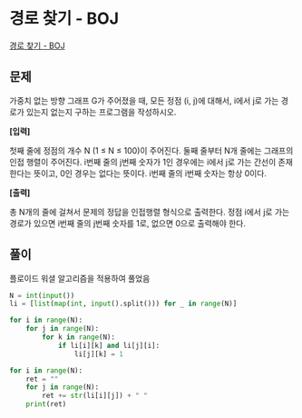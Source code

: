 # 경로 찾기 - BOJ

[경로 찾기 - BOJ](https://www.acmicpc.net/problem/11403)

## 문제

가중치 없는 방향 그래프 G가 주어졌을 때, 모든 정점 (i, j)에 대해서, i에서 j로 가는 경로가 있는지 없는지 구하는 프로그램을 작성하시오.

**[입력]**

첫째 줄에 정점의 개수 N (1 ≤ N ≤ 100)이 주어진다. 둘째 줄부터 N개 줄에는 그래프의 인접 행렬이 주어진다. i번째 줄의 j번째 숫자가 1인 경우에는 i에서 j로 가는 간선이 존재한다는 뜻이고, 0인 경우는 없다는 뜻이다. i번째 줄의 i번째 숫자는 항상 0이다.

**[출력]**

총 N개의 줄에 걸쳐서 문제의 정답을 인접행렬 형식으로 출력한다. 정점 i에서 j로 가는 경로가 있으면 i번째 줄의 j번째 숫자를 1로, 없으면 0으로 출력해야 한다.

## 풀이

플로이드 워셜 알고리즘을 적용하여 풀었음

```py
N = int(input())
li = [list(map(int, input().split())) for _ in range(N)]

for i in range(N):
    for j in range(N):
        for k in range(N):
            if li[i][k] and li[j][i]:
                li[j][k] = 1

for i in range(N):
    ret = ""
    for j in range(N):
        ret += str(li[i][j]) + " "
    print(ret)
```
